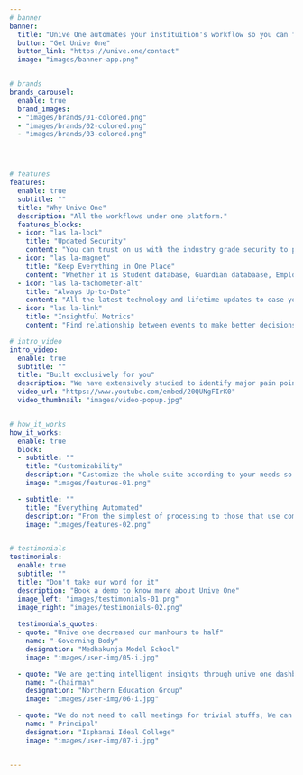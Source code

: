 ```yaml
---
# banner
banner:
  title: "Unive One automates your instituition's workflow so you can focus on the big picture"
  button: "Get Unive One"
  button_link: "https://unive.one/contact"
  image: "images/banner-app.png"


# brands
brands_carousel:
  enable: true
  brand_images:
  - "images/brands/01-colored.png"
  - "images/brands/02-colored.png"
  - "images/brands/03-colored.png"




# features
features:
  enable: true
  subtitle: ""
  title: "Why Unive One"
  description: "All the workflows under one platform."
  features_blocks:
  - icon: "las la-lock"
    title: "Updated Security"
    content: "You can trust on us with the industry grade security to protect your data"
  - icon: "las la-magnet"
    title: "Keep Everything in One Place"
    content: "Whether it is Student database, Guardian databaase, Employee database; Your data is always with you"
  - icon: "las la-tachometer-alt"
    title: "Always Up-to-Date"
    content: "All the latest technology and lifetime updates to ease your works"
  - icon: "las la-link"
    title: "Insightful Metrics"
    content: "Find relationship between events to make better decisions"

# intro_video
intro_video:   
  enable: true
  subtitle: ""
  title: "Built exclusively for you"
  description: "We have extensively studied to identify major pain points and time hogs in instituitions and addressed those pain points to increase system efficiency"
  video_url: "https://www.youtube.com/embed/20QUNgFIrK0"
  video_thumbnail: "images/video-popup.jpg"


# how_it_works
how_it_works:   
  enable: true
  block:
  - subtitle: ""
    title: "Customizability"
    description: "Customize the whole suite according to your needs so you feel at home"
    image: "images/features-01.png"

  - subtitle: ""
    title: "Everything Automated"
    description: "From the simplest of processing to those that use complex workflows, Unive can handle them all"
    image: "images/features-02.png"


# testimonials
testimonials:   
  enable: true
  subtitle: ""
  title: "Don't take our word for it"
  description: "Book a demo to know more about Unive One"
  image_left: "images/testimonials-01.png"
  image_right: "images/testimonials-02.png"
  
  testimonials_quotes:
  - quote: "Unive one decreased our manhours to half"
    name: "-Governing Body"
    designation: "Medhakunja Model School"
    image: "images/user-img/05-i.jpg"

  - quote: "We are getting intelligent insights through unive one dashboard to prioritize things"
    name: "-Chairman"
    designation: "Northern Education Group"
    image: "images/user-img/06-i.jpg"

  - quote: "We do not need to call meetings for trivial stuffs, We can get all the information right from the dashboard"
    name: "-Principal"
    designation: "Isphanai Ideal College"
    image: "images/user-img/07-i.jpg"


---
```

